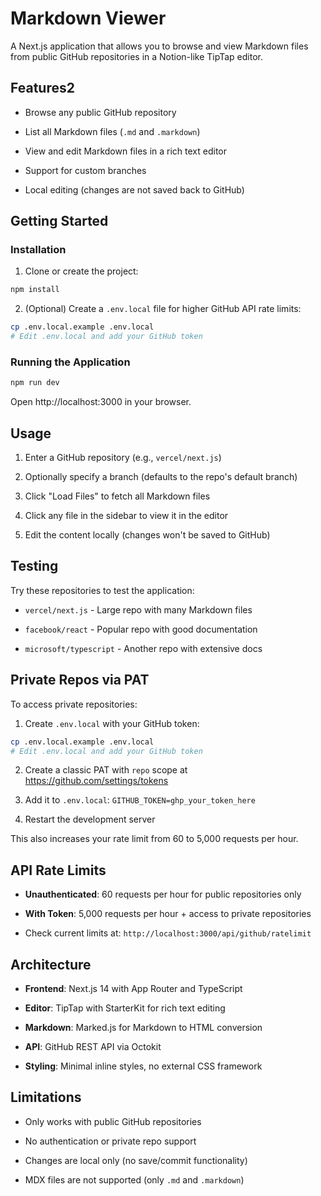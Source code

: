 # Markdown Viewer

A Next.js application that allows you to browse and view Markdown files from public GitHub repositories in a Notion-like TipTap editor.

## Features2

*   Browse any public GitHub repository
    
*   List all Markdown files (`.md` and `.markdown`)
    
*   View and edit Markdown files in a rich text editor
    
*   Support for custom branches
    
*   Local editing (changes are not saved back to GitHub)
    

## Getting Started

### Installation

1.  Clone or create the project:
    

```bash
npm install
```

2.  (Optional) Create a `.env.local` file for higher GitHub API rate limits:
    

```bash
cp .env.local.example .env.local
# Edit .env.local and add your GitHub token
```

### Running the Application

```bash
npm run dev
```

Open http://localhost:3000 in your browser.

## Usage

1.  Enter a GitHub repository (e.g., `vercel/next.js`)
    
2.  Optionally specify a branch (defaults to the repo's default branch)
    
3.  Click "Load Files" to fetch all Markdown files
    
4.  Click any file in the sidebar to view it in the editor
    
5.  Edit the content locally (changes won't be saved to GitHub)
    

## Testing

Try these repositories to test the application:

*   `vercel/next.js` - Large repo with many Markdown files
    
*   `facebook/react` - Popular repo with good documentation
    
*   `microsoft/typescript` - Another repo with extensive docs
    

## Private Repos via PAT

To access private repositories:

1.  Create `.env.local` with your GitHub token:
    

```bash
cp .env.local.example .env.local
# Edit .env.local and add your GitHub token
```

2.  Create a classic PAT with `repo` scope at https://github.com/settings/tokens
    
3.  Add it to `.env.local`: `GITHUB_TOKEN=ghp_your_token_here`
    
4.  Restart the development server
    

This also increases your rate limit from 60 to 5,000 requests per hour.

## API Rate Limits

*   **Unauthenticated**: 60 requests per hour for public repositories only
    
*   **With Token**: 5,000 requests per hour + access to private repositories
    
*   Check current limits at: `http://localhost:3000/api/github/ratelimit`
    

## Architecture

*   **Frontend**: Next.js 14 with App Router and TypeScript
    
*   **Editor**: TipTap with StarterKit for rich text editing
    
*   **Markdown**: Marked.js for Markdown to HTML conversion
    
*   **API**: GitHub REST API via Octokit
    
*   **Styling**: Minimal inline styles, no external CSS framework
    

## Limitations

*   Only works with public GitHub repositories
    
*   No authentication or private repo support
    
*   Changes are local only (no save/commit functionality)
    
*   MDX files are not supported (only `.md` and `.markdown`)